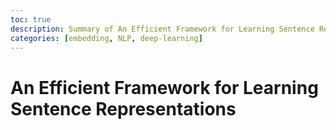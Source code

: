 ```yaml
---
toc: true
description: Summary of An Efficient Framework for Learning Sentence Representations
categories: [embedding, NLP, deep-learning]
---
```


# An Efficient Framework for Learning Sentence Representations

<script async class="speakerdeck-embed" data-id="c83e26401b0a4168a3d48c26253be6d8" data-ratio="1.41436464088398" src="//speakerdeck.com/assets/embed.js"></script>

